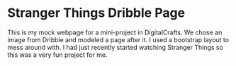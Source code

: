 # Stranger Things Dribble Page
This is my mock webpage for a mini-project in DigitalCrafts. We chose an image from Dribble and modeled a page after it.
I used a bootstrap layout to mess around with. I had just recently started watching Stranger Things so this was a very fun project for me.

